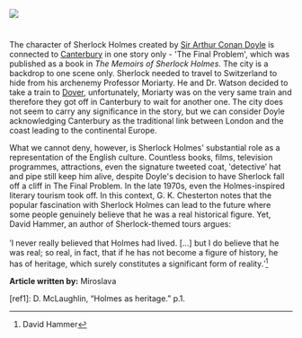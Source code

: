 <a href="https://www.kent-maps.online"><img src="https://www.kent-maps.online/juncture/ve-button.png"></a>
<param ve-config title="Sherlock Holmes and Canterbury" author="Miroslava" layout="vtl" banner="https://raw.githubusercontent.com/kent-map/images/main/banners/19c.jpg" discription="This visual essay further explores the use of place in Conan Doyle’s story The Final Problem">

<param ve-entity eid="Q29303" aliases="Canterbury">

#

The character of Sherlock Holmes created by [Sir Arthur Conan Doyle](/19c/19c-conan-doyle-biography) is connected to [Canterbury](/19c/19c-canterbury) in one story only - 'The Final Problem', which was published as a book in _The Memoirs of Sherlock Holmes_. The city is a backdrop to one scene only. Sherlock needed to travel to Switzerland to hide from his archenemy Professor Moriarty. He and Dr. Watson decided to take a train to [Dover](/19c/19c-dover), unfortunately, Moriarty was on the very same train and therefore they got off in Canterbury to wait for another one.  The city does not seem to carry any significance in the story, but we can consider Doyle acknowledging Canterbury as the traditional link between London and the coast leading to the continental Europe. 

What we cannot deny, however, is Sherlock Holmes' substantial role as a representation of the English culture. Countless books, films, television programmes, attractions, even the signature tweeted coat, ʹdetectiveʹ hat and pipe still keep him alive, despite Doyle's decision to have Sherlock fall off a cliff in The Final Problem. In the late 1970s, even the Holmes-inspired literary tourism took off.  In this context, G. K. Chesterton notes that the popular fascination with Sherlock Holmes can lead to the future where some people genuinely believe that he was a real historical figure. Yet, David Hammer, an author of Sherlock-themed tours argues:
<br><br>
 ʹI never really believed that Holmes had lived. […] but I do believe that he was real; so real, in fact, that if he has not become a figure of history, he has of heritage, which surely constitutes a significant form of reality.ʹ[^ref1] 

**Article written by:** Miroslava

[^ref1]: David Hammer

[ref1]:  D. McLaughlin, “Holmes as heritage.” p.1.
